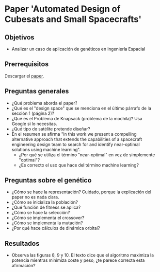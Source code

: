 # Paper 'Automated Design of Cubesats and Small Spacecrafts'

## Objetivos

* Analizar un caso de aplicación de genéticos en Ingeniería Espacial

## Prerrequisitos

Descargar el [paper](https://arxiv.org/pdf/1701.01742.pdf).

## Preguntas generales

- ¿Qué problema aborda el paper? 
- ¿Qué es el "design space" que se menciona en el último párrafo de la sección 1 (página 2)?
- ¿Qué es el Problema de Knapsack (problema de la mochila)? Usa Google si lo necesitas.
- ¿Qué tipo de satélite pretende diseñar? 
- En el resumen se afirma "In this work we present a compelling alternative approach that extends the capabilities of a spacecraft engineering design team to search for and identify near-optimal solutions using machine learning". 
   * ¿Por qué se utiliza el término "near-optimal" en vez de simplemente "optimal"? 
   * ¿Es correcto el uso que hace del término machine learning? 

## Preguntas sobre el genético

- ¿Cómo se hace la representación? Cuidado, porque la explicación del paper no es nada clara.
- ¿Cómo se inicializa la población? 
- ¿Qué función de fitness se aplica? 
- ¿Cómo se hace la selección? 
- ¿Cómo se implementa el crossover? 
- ¿Cómo se implementa la mutación? 
- ¿Por qué hace cálculos de dinámica orbital?

## Resultados

- Observa las figuras 8, 9 y 10. El texto dice que el algoritmo maximiza la potencia mientras minimiza coste y peso, ¿te parece correcta esta afirmación? 
